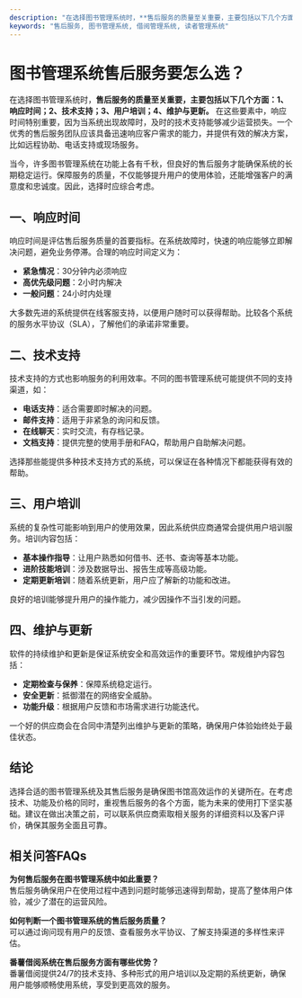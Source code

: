 ```yaml
---
description: "在选择图书管理系统时，**售后服务的质量至关重要，主要包括以下几个方面：1、响应时间；2、技术支持；3、用户培训；4、维护与更新。** 在这些要素中，响应时间特别重要，因为当系统出现故障时，及时的技术支持能够减少运营损失。一个优秀的售后服务团队应该具备迅速响应客户需求的能力，并提供有效的解决方案，比如远程协助、电话支持或现场服务。"
keywords: "售后服务, 图书管理系统, 借阅管理系统, 读者管理系统"
---
```

# 图书管理系统售后服务要怎么选？

在选择图书管理系统时，**售后服务的质量至关重要，主要包括以下几个方面：1、响应时间；2、技术支持；3、用户培训；4、维护与更新。** 在这些要素中，响应时间特别重要，因为当系统出现故障时，及时的技术支持能够减少运营损失。一个优秀的售后服务团队应该具备迅速响应客户需求的能力，并提供有效的解决方案，比如远程协助、电话支持或现场服务。

当今，许多图书管理系统在功能上各有千秋，但良好的售后服务才能确保系统的长期稳定运行。保障服务的质量，不仅能够提升用户的使用体验，还能增强客户的满意度和忠诚度。因此，选择时应综合考虑。

## **一、响应时间**

响应时间是评估售后服务质量的首要指标。在系统故障时，快速的响应能够立即解决问题，避免业务停滞。合理的响应时间定义为：

- **紧急情况**：30分钟内必须响应
- **高优先级问题**：2小时内解决
- **一般问题**：24小时内处理

大多数先进的系统提供在线客服支持，以便用户随时可以获得帮助。比较各个系统的服务水平协议（SLA），了解他们的承诺非常重要。

## **二、技术支持**

技术支持的方式也影响服务的利用效率。不同的图书管理系统可能提供不同的支持渠道，如：

- **电话支持**：适合需要即时解决的问题。
- **邮件支持**：适用于非紧急的询问和反馈。
- **在线聊天**：实时交流，有存档记录。
- **文档支持**：提供完整的使用手册和FAQ，帮助用户自助解决问题。

选择那些能提供多种技术支持方式的系统，可以保证在各种情况下都能获得有效的帮助。

## **三、用户培训**

系统的复杂性可能影响到用户的使用效果，因此系统供应商通常会提供用户培训服务。培训内容包括：

- **基本操作指导**：让用户熟悉如何借书、还书、查询等基本功能。
- **进阶技能培训**：涉及数据导出、报告生成等高级功能。
- **定期更新培训**：随着系统更新，用户应了解新的功能和改进。

良好的培训能够提升用户的操作能力，减少因操作不当引发的问题。

## **四、维护与更新**

软件的持续维护和更新是保证系统安全和高效运作的重要环节。常规维护内容包括：

- **定期检查与保养**：保障系统稳定运行。
- **安全更新**：抵御潜在的网络安全威胁。
- **功能升级**：根据用户反馈和市场需求进行功能迭代。

一个好的供应商会在合同中清楚列出维护与更新的策略，确保用户体验始终处于最佳状态。

## 结论

选择合适的图书管理系统及其售后服务是确保图书馆高效运作的关键所在。在考虑技术、功能及价格的同时，重视售后服务的各个方面，能为未来的使用打下坚实基础。建议在做出决策之前，可以联系供应商索取相关服务的详细资料以及客户评价，确保其服务全面且可靠。

## 相关问答FAQs

**为何售后服务在图书管理系统中如此重要？**  
售后服务确保用户在使用过程中遇到问题时能够迅速得到帮助，提高了整体用户体验，减少了潜在的运营风险。

**如何判断一个图书管理系统的售后服务质量？**  
可以通过询问现有用户的反馈、查看服务水平协议、了解支持渠道的多样性来评估。

**番薯借阅系统在售后服务方面有哪些优势？**  
番薯借阅提供24/7的技术支持、多种形式的用户培训以及定期的系统更新，确保用户能够顺畅使用系统，享受到更高效的服务。
